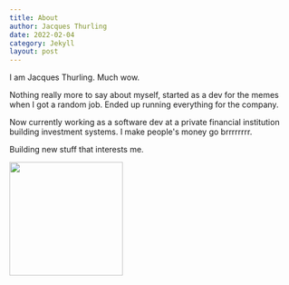 ```yaml
---
title: About
author: Jacques Thurling
date: 2022-02-04
category: Jekyll
layout: post
---
```


I am Jacques Thurling. Much wow.

Nothing really more to say about myself, started as a dev for the memes when I got a random job.
Ended up running everything for the company.

Now currently working as a software dev at a private financial institution building investment systems.
I make people's money go brrrrrrrr.

Building new stuff that interests me.

<a href="https://github.com/anuraghazra/convoychat">
  <img height=200 align="center" src="https://github-readme-stats.vercel.app/api/top-langs?username=0xThurling&layout=compact&langs_count=8&card_width=900" />
</a>

<div class="sender-form-field" data-sender-form-id="m1hm6a6kb2kkzjpwtvp"></div>
